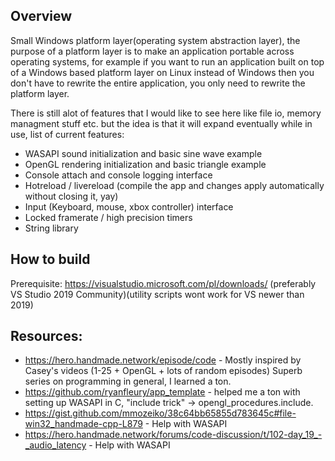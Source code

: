 ## Overview

Small Windows platform layer(operating system abstraction layer), the purpose of a platform layer is to make an application portable across operating systems, for example if you want to run an application built on top of a Windows based platform layer on Linux instead of Windows then you don't have to rewrite the entire application, you only need to rewrite the platform layer.

There is still alot of features that I would like to see here like file io, memory managment stuff etc. but the idea is that it will expand eventually while in use, list of current features:

* WASAPI sound initialization and basic sine wave example
* OpenGL rendering initialization and basic triangle example
* Console attach and console logging interface
* Hotreload / livereload (compile the app and changes apply automatically without closing it, yay)
* Input (Keyboard, mouse, xbox controller) interface
* Locked framerate / high precision timers 
* String library

## How to build 

Prerequisite: https://visualstudio.microsoft.com/pl/downloads/ (preferably VS Studio 2019 Community)(utility scripts wont work for VS newer than 2019)



## Resources:

* https://hero.handmade.network/episode/code - Mostly inspired by Casey's videos (1-25 + OpenGL + lots of random episodes) Superb series on programming in general, I learned a ton.
* https://github.com/ryanfleury/app_template - helped me a ton with setting up WASAPI in C, "include trick" -> opengl_procedures.include.
* https://gist.github.com/mmozeiko/38c64bb65855d783645c#file-win32_handmade-cpp-L879 - Help with WASAPI 
* https://hero.handmade.network/forums/code-discussion/t/102-day_19_-_audio_latency - Help with WASAPI


